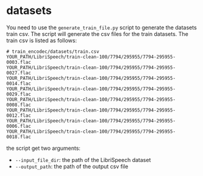 # datasets
You need to use the `generate_train_file.py` script to generate the datasets train csv. 
The script will generate the csv files for the train datasets. The train csv is listed as follows:
```
# train_encodec/datasets/train.csv
YOUR_PATH/LibriSpeech/train-clean-100/7794/295955/7794-295955-0003.flac
YOUR_PATH/LibriSpeech/train-clean-100/7794/295955/7794-295955-0027.flac
YOUR_PATH/LibriSpeech/train-clean-100/7794/295955/7794-295955-0014.flac
YOUR_PATH/LibriSpeech/train-clean-100/7794/295955/7794-295955-0029.flac
YOUR_PATH/LibriSpeech/train-clean-100/7794/295955/7794-295955-0008.flac
YOUR_PATH/LibriSpeech/train-clean-100/7794/295955/7794-295955-0012.flac
YOUR_PATH/LibriSpeech/train-clean-100/7794/295955/7794-295955-0006.flac
YOUR_PATH/LibriSpeech/train-clean-100/7794/295955/7794-295955-0018.flac
```

the script get two arguments:
- `--input_file_dir`: the path of the LibriSpeech dataset
- `--output_path`: the path of the output csv file